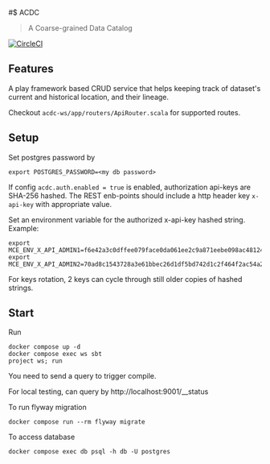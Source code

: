 #$ ACDC

> A Coarse-grained Data Catalog

[![CircleCI](https://circleci.com/gh/salesforce/acdc.svg?style=svg)](https://circleci.com/gh/salesforce/acdc)

## Features

A play framework based CRUD service that helps keeping track of dataset's
current and historical location, and their lineage.

Checkout `acdc-ws/app/routers/ApiRouter.scala` for supported routes.

## Setup

Set postgres password by

```shell
export POSTGRES_PASSWORD=<my db password>
```

If config ```acdc.auth.enabled = true``` is enabled, authorization api-keys are SHA-256 hashed.  The REST enb-points should include a http header key ```x-api-key``` with appropriate value.

Set an environment variable for the authorized x-api-key hashed string.  Example:

```shell
export MCE_ENV_X_API_ADMIN1=f6e42a3c0dffee079face0da061ee2c9a871eebe098ac481248e34cfe023955b
export MCE_ENV_X_API_ADMIN2=70ad8c1543728a3e61bbec26d1df5bd742d1c2f464f2ac54a2fec5e709eba890
```

For keys rotation, 2 keys can cycle through still older copies of hashed strings.

## Start 


Run
```shell
docker compose up -d
docker compose exec ws sbt
project ws; run
```
You need to send a query to trigger compile.

For local testing, can query by http://localhost:9001/__status

To run flyway migration
```
docker compose run --rm flyway migrate 
```

To access database
```
docker compose exec db psql -h db -U postgres 
```
